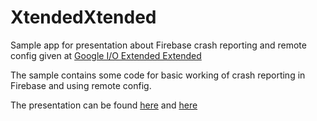 # XtendedXtended
Sample app for presentation about Firebase crash reporting and remote config given at [Google I/O Extended Extended](http://www.meetup.com/dutch-aug/events/231331235/)

The sample contains some code for basic working of crash reporting in Firebase and using remote config.

The presentation can be found [here](https://docs.google.com/presentation/d/158s_7j9deDcco0-8TK5tF2NrKtsz5B9gjNDzpxC12js/edit?usp=sharing) and [here](https://github.com/aegis123/XtendedXtended/blob/master/slides.pdf)
